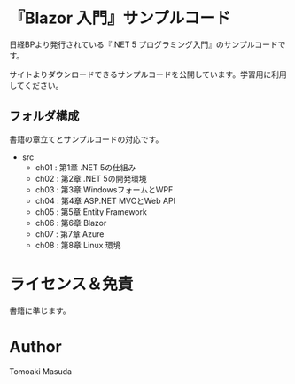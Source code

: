 # 『Blazor 入門』サンプルコード

日経BPより発行されている『.NET 5 プログラミング入門』のサンプルコードです。

サイトよりダウンロードできるサンプルコードを公開しています。学習用に利用してください。


## フォルダ構成

書籍の章立てとサンプルコードの対応です。

- src
    - ch01 : 第1章 .NET 5の仕組み
    - ch02 : 第2章 .NET 5の開発環境
    - ch03 : 第3章 WindowsフォームとWPF
    - ch04 : 第4章 ASP.NET MVCとWeb API
    - ch05 : 第5章 Entity Framework
    - ch06 : 第6章 Blazor
    - ch07 : 第7章 Azure
    - ch08 : 第8章 Linux 環境

# ライセンス＆免責

書籍に準じます。

# Author 

Tomoaki Masuda

